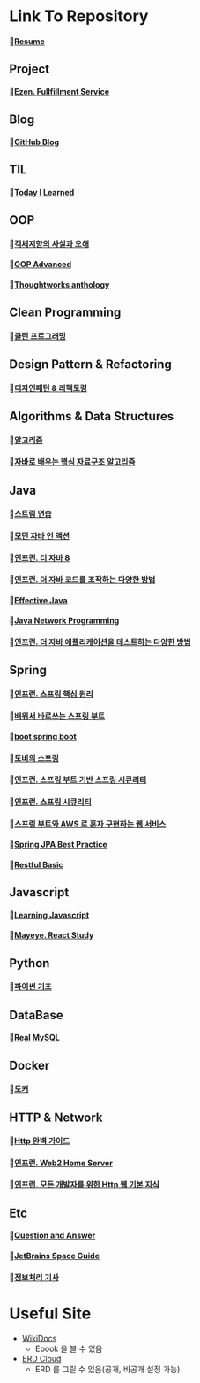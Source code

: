 # Link To Repository

#### 📃[Resume](https://github.com/BAEKJungHo/resume)

## Project

#### 📌[Ezen. Fullfillment Service](https://github.com/BAEKJungHo/team_project_fulfillment_service)

## Blog

#### 📌[GitHub Blog](https://github.com/BAEKJungHo/BAEKJungHo.github.io)

## TIL

#### 📌[Today I Learned](https://github.com/BAEKJungHo/TIL)

## OOP

#### 📌[객체지향의 사실과 오해](https://github.com/BAEKJungHo/the-essence-of-object-oriented)

#### 📌[OOP Advanced](https://github.com/BAEKJungHo/oop-advanced)

#### 📌[Thoughtworks anthology](https://github.com/BAEKJungHo/thoughtworks-anthology)

## Clean Programming

#### 📌[클린 프로그래밍](https://github.com/BAEKJungHo/clean-programming)

## Design Pattern & Refactoring

#### 📌[디자인패턴 & 리팩토링](https://github.com/BAEKJungHo/designpattern)

## Algorithms & Data Structures

#### 📌[알고리즘](https://github.com/BAEKJungHo/algorithms)

#### 📌[자바로 배우는 핵심 자료구조 알고리즘](https://github.com/BAEKJungHo/think-data-structures)

## Java

#### 📌[스트림 연습](https://github.com/BAEKJungHo/practical-stream-in-java)

#### 📌[모던 자바 인 액션](https://github.com/BAEKJungHo/modern-java-in-action)

#### 📌[인프런. 더 자바 8](https://github.com/BAEKJungHo/the-java-8)

#### 📌[인프런. 더 자바 코드를 조작하는 다양한 방법](https://github.com/BAEKJungHo/the_java_manipulate_code)

#### 📌[Effective Java](https://github.com/BAEKJungHo/effective_java)

#### 📌[Java Network Programming](https://github.com/BAEKJungHo/java_network_programming)

#### 📌[인프런. 더 자바 애플리케이션을 테스트하는 다양한 방법](https://github.com/BAEKJungHo/test-code-in-java)

## Spring

#### 📌[인프런. 스프링 핵심 원리](https://github.com/BAEKJungHo/spring-core-principle)

#### 📌[배워서 바로쓰는 스프링 부트](https://github.com/BAEKJungHo/learn-and-use-springboot)

#### 📌[boot spring boot](https://github.com/BAEKJungHo/boot_spring_boot)

#### 📌[토비의 스프링](https://github.com/BAEKJungHo/tobi-spring)

#### 📌[인프런. 스프링 부트 기반 스프링 시큐리티](https://github.com/BAEKJungHo/spring-boot-security)

#### 📌[인프런. 스프링 시큐리티](https://github.com/BAEKJungHo/spring-security)

#### 📌[스프링 부트와 AWS 로 혼자 구현하는 웹 서비스](https://github.com/BAEKJungHo/spring_boot_aws_service)

#### 📌[Spring JPA Best Practice](https://github.com/BAEKJungHo/spring-jpa-best-practices)

#### 📌[Restful Basic](https://github.com/BAEKJungHo/restful_basic/wiki)

## Javascript

#### 📌[Learning Javascript](https://github.com/BAEKJungHo/oreilly_learning_javascript)

#### 📌[Mayeye. React Study](https://github.com/BAEKJungHo/group_study_react_basic)

## Python

#### 📌[파이썬 기초](https://github.com/BAEKJungHo/python-basic)

## DataBase

#### 📌[Real MySQL](https://github.com/BAEKJungHo/database-real_mysql)

## Docker

#### 📌[도커](https://github.com/BAEKJungHo/docker)

## HTTP & Network

#### 📌[Http 완벽 가이드](https://github.com/BAEKJungHo/oreilly_http_perfect_guide)

#### 📌[인프런. Web2 Home Server](https://github.com/BAEKJungHo/web2_home_server)

#### 📌[인프런. 모든 개발자를 위한 Http 웹 기본 지식](https://github.com/BAEKJungHo/inflearn-http)

## Etc

#### 📌[Question and Answer](https://github.com/BAEKJungHo/Question-Answer)

#### 📌[JetBrains Space Guide](https://github.com/BAEKJungHo/space-guide)

#### 📌[정보처리 기사](https://github.com/BAEKJungHo/Information-Processing-Engineer)

# Useful Site

- [WikiDocs](https://wikidocs.net/)
  - Ebook 을 볼 수 있음
- [ERD Cloud](https://www.erdcloud.com/)
  - ERD 를 그릴 수 있음(공개, 비공개 설정 가능)
